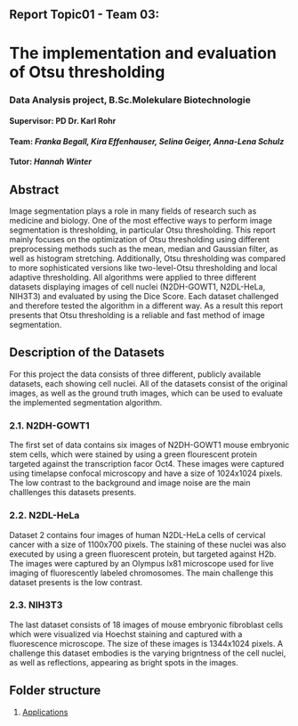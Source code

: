 ## Report Topic01 - Team 03:  
# **The implementation and evaluation of Otsu thresholding**
### Data Analysis project, B.Sc.Molekulare Biotechnologie

#### **Supervisor:** PD Dr. Karl Rohr

#### **Team:** *Franka Begall, Kira Effenhauser, Selina Geiger, Anna-Lena Schulz*

#### **Tutor:** *Hannah Winter*

## Abstract
Image segmentation plays a role in many fields of research such as medicine and biology. One of the most effective ways to perform image segmentation is thresholding, in particular Otsu thresholding. This report mainly focuses on the optimization of Otsu thresholding using different preprocessing methods such as the mean, median and Gaussian filter, as well as histogram stretching. Additionally, Otsu thresholding was compared to more sophisticated versions like two-level-Otsu thresholding and local adaptive thresholding. All algorithms were applied to three different datasets displaying images of cell nuclei (N2DH-GOWT1, N2DL-HeLa, NIH3T3) and evaluated by using the Dice Score. Each dataset challenged and therefore tested the algorithm in a different way. As a result this report presents that Otsu thresholding is a reliable and fast method of image segmentation. 

## Description of the Datasets
For this project the data consists of three different, publicly available datasets, each showing cell nuclei. All of the datasets consist of the original images, as well as the ground truth images, which can be used to evaluate the implemented segmentation algorithm. 
### 2.1. N2DH-GOWT1
The first set of data contains six images of N2DH-GOWT1 mouse embryonic stem cells, which were stained by using a green flourescent protein targeted against the transcription facor Oct4. These images were captured using timelapse confocal microscopy and have a size of 1024x1024 pixels. The low contrast to the background and image noise are the main challlenges this datasets presents.
### 2.2. N2DL-HeLa
Dataset 2 contains four images of human N2DL-HeLa cells of cervical cancer with a size of 1100x700 pixels. The staining of these nuclei was also executed by using a green fluorescent protein, but targeted against H2b. The images were captured by an Olympus lx81 microscope used for live imaging of fluorescently labeled chromosomes. The main challenge this dataset presents is the low contrast.
### 2.3. NIH3T3
The last dataset consists of 18 images of mouse embryonic fibroblast cells which were visualized via Hoechst staining and captured with a fluorescence microscope. The size of these images is 1344x1024 pixels. A challenge this dataset embodies is the varying brigntness of the cell nuclei, as well as reflections, appearing as bright spots in the images.

## Folder structure

1. [Applications]()